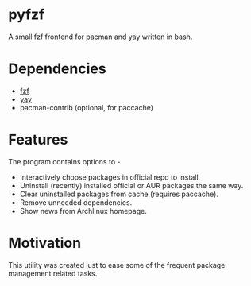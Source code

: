 # pyfzf

A small fzf frontend for pacman and yay written in bash.

# Dependencies

* [fzf](https://github.com/junegunn/fzf)
* [yay](https://github.com/Jguer/yay)
* pacman-contrib (optional, for paccache)

# Features

The program contains options to -

* Interactively choose packages in official repo to install.
* Uninstall (recently) installed official or AUR packages the same way.
* Clear uninstalled packages from cache (requires paccache).
* Remove unneeded dependencies.
* Show news from Archlinux homepage.

# Motivation

This utility was created just to ease some of the frequent package management
related tasks.
